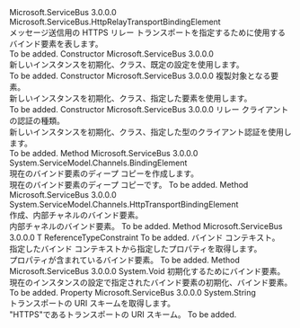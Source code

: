 <Type Name="HttpsRelayTransportBindingElement" FullName="Microsoft.ServiceBus.HttpsRelayTransportBindingElement">
  <TypeSignature Language="C#" Value="public class HttpsRelayTransportBindingElement : Microsoft.ServiceBus.HttpRelayTransportBindingElement" />
  <TypeSignature Language="ILAsm" Value=".class public auto ansi beforefieldinit HttpsRelayTransportBindingElement extends Microsoft.ServiceBus.HttpRelayTransportBindingElement" />
  <TypeSignature Language="DocId" Value="T:Microsoft.ServiceBus.HttpsRelayTransportBindingElement" />
  <TypeSignature Language="VB.NET" Value="Public Class HttpsRelayTransportBindingElement&#xA;Inherits HttpRelayTransportBindingElement" />
  <TypeSignature Language="F#" Value="type HttpsRelayTransportBindingElement = class&#xA;    inherit HttpRelayTransportBindingElement" />
  <AssemblyInfo>
    <AssemblyName>Microsoft.ServiceBus</AssemblyName>
    <AssemblyVersion>3.0.0.0</AssemblyVersion>
  </AssemblyInfo>
  <Base>
    <BaseTypeName>Microsoft.ServiceBus.HttpRelayTransportBindingElement</BaseTypeName>
  </Base>
  <Interfaces />
  <Docs>
    <summary>メッセージ送信用の HTTPS リレー トランスポートを指定するために使用するバインド要素を表します。</summary>
    <remarks>To be added.</remarks>
  </Docs>
  <Members>
    <Member MemberName=".ctor">
      <MemberSignature Language="C#" Value="public HttpsRelayTransportBindingElement ();" />
      <MemberSignature Language="ILAsm" Value=".method public hidebysig specialname rtspecialname instance void .ctor() cil managed" />
      <MemberSignature Language="DocId" Value="M:Microsoft.ServiceBus.HttpsRelayTransportBindingElement.#ctor" />
      <MemberSignature Language="VB.NET" Value="Public Sub New ()" />
      <MemberType>Constructor</MemberType>
      <AssemblyInfo>
        <AssemblyName>Microsoft.ServiceBus</AssemblyName>
        <AssemblyVersion>3.0.0.0</AssemblyVersion>
      </AssemblyInfo>
      <Parameters />
      <Docs>
        <summary>新しいインスタンスを初期化、<see cref="T:Microsoft.ServiceBus.HttpsRelayTransportBindingElement" />クラス、既定の設定を使用します。</summary>
        <remarks>To be added.</remarks>
      </Docs>
    </Member>
    <Member MemberName=".ctor">
      <MemberSignature Language="C#" Value="protected HttpsRelayTransportBindingElement (Microsoft.ServiceBus.HttpsRelayTransportBindingElement elementToBeCloned);" />
      <MemberSignature Language="ILAsm" Value=".method familyhidebysig specialname rtspecialname instance void .ctor(class Microsoft.ServiceBus.HttpsRelayTransportBindingElement elementToBeCloned) cil managed" />
      <MemberSignature Language="DocId" Value="M:Microsoft.ServiceBus.HttpsRelayTransportBindingElement.#ctor(Microsoft.ServiceBus.HttpsRelayTransportBindingElement)" />
      <MemberSignature Language="VB.NET" Value="Protected Sub New (elementToBeCloned As HttpsRelayTransportBindingElement)" />
      <MemberSignature Language="F#" Value="new Microsoft.ServiceBus.HttpsRelayTransportBindingElement : Microsoft.ServiceBus.HttpsRelayTransportBindingElement -&gt; Microsoft.ServiceBus.HttpsRelayTransportBindingElement" Usage="new Microsoft.ServiceBus.HttpsRelayTransportBindingElement elementToBeCloned" />
      <MemberType>Constructor</MemberType>
      <AssemblyInfo>
        <AssemblyName>Microsoft.ServiceBus</AssemblyName>
        <AssemblyVersion>3.0.0.0</AssemblyVersion>
      </AssemblyInfo>
      <Parameters>
        <Parameter Name="elementToBeCloned" Type="Microsoft.ServiceBus.HttpsRelayTransportBindingElement" />
      </Parameters>
      <Docs>
        <param name="elementToBeCloned">複製対象となる要素。</param>
        <summary>新しいインスタンスを初期化、<see cref="T:Microsoft.ServiceBus.HttpsRelayTransportBindingElement" />クラス、指定した要素を使用します。</summary>
        <remarks>To be added.</remarks>
      </Docs>
    </Member>
    <Member MemberName=".ctor">
      <MemberSignature Language="C#" Value="public HttpsRelayTransportBindingElement (Microsoft.ServiceBus.RelayClientAuthenticationType relayClientAuthenticationType);" />
      <MemberSignature Language="ILAsm" Value=".method public hidebysig specialname rtspecialname instance void .ctor(valuetype Microsoft.ServiceBus.RelayClientAuthenticationType relayClientAuthenticationType) cil managed" />
      <MemberSignature Language="DocId" Value="M:Microsoft.ServiceBus.HttpsRelayTransportBindingElement.#ctor(Microsoft.ServiceBus.RelayClientAuthenticationType)" />
      <MemberSignature Language="F#" Value="new Microsoft.ServiceBus.HttpsRelayTransportBindingElement : Microsoft.ServiceBus.RelayClientAuthenticationType -&gt; Microsoft.ServiceBus.HttpsRelayTransportBindingElement" Usage="new Microsoft.ServiceBus.HttpsRelayTransportBindingElement relayClientAuthenticationType" />
      <MemberType>Constructor</MemberType>
      <AssemblyInfo>
        <AssemblyName>Microsoft.ServiceBus</AssemblyName>
        <AssemblyVersion>3.0.0.0</AssemblyVersion>
      </AssemblyInfo>
      <Parameters>
        <Parameter Name="relayClientAuthenticationType" Type="Microsoft.ServiceBus.RelayClientAuthenticationType" />
      </Parameters>
      <Docs>
        <param name="relayClientAuthenticationType">リレー クライアントの認証の種類。</param>
        <summary>新しいインスタンスを初期化、<see cref="T:Microsoft.ServiceBus.HttpsRelayTransportBindingElement" />クラス、指定した型のクライアント認証を使用します。</summary>
        <remarks>To be added.</remarks>
      </Docs>
    </Member>
    <Member MemberName="Clone">
      <MemberSignature Language="C#" Value="public override System.ServiceModel.Channels.BindingElement Clone ();" />
      <MemberSignature Language="ILAsm" Value=".method public hidebysig virtual instance class System.ServiceModel.Channels.BindingElement Clone() cil managed" />
      <MemberSignature Language="DocId" Value="M:Microsoft.ServiceBus.HttpsRelayTransportBindingElement.Clone" />
      <MemberSignature Language="VB.NET" Value="Public Overrides Function Clone () As BindingElement" />
      <MemberSignature Language="F#" Value="override this.Clone : unit -&gt; System.ServiceModel.Channels.BindingElement" Usage="httpsRelayTransportBindingElement.Clone " />
      <MemberType>Method</MemberType>
      <AssemblyInfo>
        <AssemblyName>Microsoft.ServiceBus</AssemblyName>
        <AssemblyVersion>3.0.0.0</AssemblyVersion>
      </AssemblyInfo>
      <ReturnValue>
        <ReturnType>System.ServiceModel.Channels.BindingElement</ReturnType>
      </ReturnValue>
      <Parameters />
      <Docs>
        <summary>現在のバインド要素のディープ コピーを作成します。</summary>
        <returns>現在のバインド要素のディープ コピーです。</returns>
        <remarks>To be added.</remarks>
      </Docs>
    </Member>
    <Member MemberName="CreateInnerChannelBindingElement">
      <MemberSignature Language="C#" Value="protected override System.ServiceModel.Channels.HttpTransportBindingElement CreateInnerChannelBindingElement ();" />
      <MemberSignature Language="ILAsm" Value=".method familyhidebysig virtual instance class System.ServiceModel.Channels.HttpTransportBindingElement CreateInnerChannelBindingElement() cil managed" />
      <MemberSignature Language="DocId" Value="M:Microsoft.ServiceBus.HttpsRelayTransportBindingElement.CreateInnerChannelBindingElement" />
      <MemberSignature Language="VB.NET" Value="Protected Overrides Function CreateInnerChannelBindingElement () As HttpTransportBindingElement" />
      <MemberSignature Language="F#" Value="override this.CreateInnerChannelBindingElement : unit -&gt; System.ServiceModel.Channels.HttpTransportBindingElement" Usage="httpsRelayTransportBindingElement.CreateInnerChannelBindingElement " />
      <MemberType>Method</MemberType>
      <AssemblyInfo>
        <AssemblyName>Microsoft.ServiceBus</AssemblyName>
        <AssemblyVersion>3.0.0.0</AssemblyVersion>
      </AssemblyInfo>
      <ReturnValue>
        <ReturnType>System.ServiceModel.Channels.HttpTransportBindingElement</ReturnType>
      </ReturnValue>
      <Parameters />
      <Docs>
        <summary>作成、<see cref="T:System.ServiceModel.Channels.HttpTransportBindingElement" />内部チャネルのバインド要素。</summary>
        <returns>内部チャネルのバインド要素。</returns>
        <remarks>To be added.</remarks>
      </Docs>
    </Member>
    <Member MemberName="GetProperty&lt;T&gt;">
      <MemberSignature Language="C#" Value="public override T GetProperty&lt;T&gt; (System.ServiceModel.Channels.BindingContext context) where T : class;" />
      <MemberSignature Language="ILAsm" Value=".method public hidebysig virtual instance !!T GetProperty&lt;class T&gt;(class System.ServiceModel.Channels.BindingContext context) cil managed" />
      <MemberSignature Language="DocId" Value="M:Microsoft.ServiceBus.HttpsRelayTransportBindingElement.GetProperty``1(System.ServiceModel.Channels.BindingContext)" />
      <MemberSignature Language="VB.NET" Value="Public Overrides Function GetProperty(Of T As Class) (context As BindingContext) As T" />
      <MemberSignature Language="F#" Value="override this.GetProperty : System.ServiceModel.Channels.BindingContext -&gt; 'T (requires 'T : null)" Usage="httpsRelayTransportBindingElement.GetProperty context" />
      <MemberType>Method</MemberType>
      <AssemblyInfo>
        <AssemblyName>Microsoft.ServiceBus</AssemblyName>
        <AssemblyVersion>3.0.0.0</AssemblyVersion>
      </AssemblyInfo>
      <ReturnValue>
        <ReturnType>T</ReturnType>
      </ReturnValue>
      <TypeParameters>
        <TypeParameter Name="T">
          <Constraints>
            <ParameterAttribute>ReferenceTypeConstraint</ParameterAttribute>
          </Constraints>
        </TypeParameter>
      </TypeParameters>
      <Parameters>
        <Parameter Name="context" Type="System.ServiceModel.Channels.BindingContext" />
      </Parameters>
      <Docs>
        <typeparam name="T">To be added.</typeparam>
        <param name="context"> バインド コンテキスト。</param>
        <summary>指定したバインド コンテキストから指定したプロパティを取得します。</summary>
        <returns>プロパティが含まれているバインド要素。</returns>
        <remarks>To be added.</remarks>
      </Docs>
    </Member>
    <Member MemberName="InitializeInnerChannelBindingElement">
      <MemberSignature Language="C#" Value="protected override void InitializeInnerChannelBindingElement (System.ServiceModel.Channels.HttpTransportBindingElement httpTransportElement);" />
      <MemberSignature Language="ILAsm" Value=".method familyhidebysig virtual instance void InitializeInnerChannelBindingElement(class System.ServiceModel.Channels.HttpTransportBindingElement httpTransportElement) cil managed" />
      <MemberSignature Language="DocId" Value="M:Microsoft.ServiceBus.HttpsRelayTransportBindingElement.InitializeInnerChannelBindingElement(System.ServiceModel.Channels.HttpTransportBindingElement)" />
      <MemberSignature Language="VB.NET" Value="Protected Overrides Sub InitializeInnerChannelBindingElement (httpTransportElement As HttpTransportBindingElement)" />
      <MemberSignature Language="F#" Value="override this.InitializeInnerChannelBindingElement : System.ServiceModel.Channels.HttpTransportBindingElement -&gt; unit" Usage="httpsRelayTransportBindingElement.InitializeInnerChannelBindingElement httpTransportElement" />
      <MemberType>Method</MemberType>
      <AssemblyInfo>
        <AssemblyName>Microsoft.ServiceBus</AssemblyName>
        <AssemblyVersion>3.0.0.0</AssemblyVersion>
      </AssemblyInfo>
      <ReturnValue>
        <ReturnType>System.Void</ReturnType>
      </ReturnValue>
      <Parameters>
        <Parameter Name="httpTransportElement" Type="System.ServiceModel.Channels.HttpTransportBindingElement" />
      </Parameters>
      <Docs>
        <param name="httpTransportElement"> 初期化するためにバインド要素。</param>
        <summary>現在のインスタンスの設定で指定されたバインド要素の初期化、<see cref="T:Microsoft.ServiceBus.HttpsRelayTransportBindingElement" />バインド要素。</summary>
        <remarks>To be added.</remarks>
      </Docs>
    </Member>
    <Member MemberName="Scheme">
      <MemberSignature Language="C#" Value="public override string Scheme { get; }" />
      <MemberSignature Language="ILAsm" Value=".property instance string Scheme" />
      <MemberSignature Language="DocId" Value="P:Microsoft.ServiceBus.HttpsRelayTransportBindingElement.Scheme" />
      <MemberSignature Language="VB.NET" Value="Public Overrides ReadOnly Property Scheme As String" />
      <MemberSignature Language="F#" Value="member this.Scheme : string" Usage="Microsoft.ServiceBus.HttpsRelayTransportBindingElement.Scheme" />
      <MemberType>Property</MemberType>
      <AssemblyInfo>
        <AssemblyName>Microsoft.ServiceBus</AssemblyName>
        <AssemblyVersion>3.0.0.0</AssemblyVersion>
      </AssemblyInfo>
      <ReturnValue>
        <ReturnType>System.String</ReturnType>
      </ReturnValue>
      <Docs>
        <summary>トランスポートの URI スキームを取得します。</summary>
        <value>"HTTPS"であるトランスポートの URI スキーム。</value>
        <remarks>To be added.</remarks>
      </Docs>
    </Member>
  </Members>
</Type>